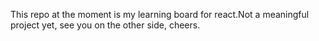 This repo at the moment is my learning board for react.Not a meaningful project yet, see you on the other side, cheers.